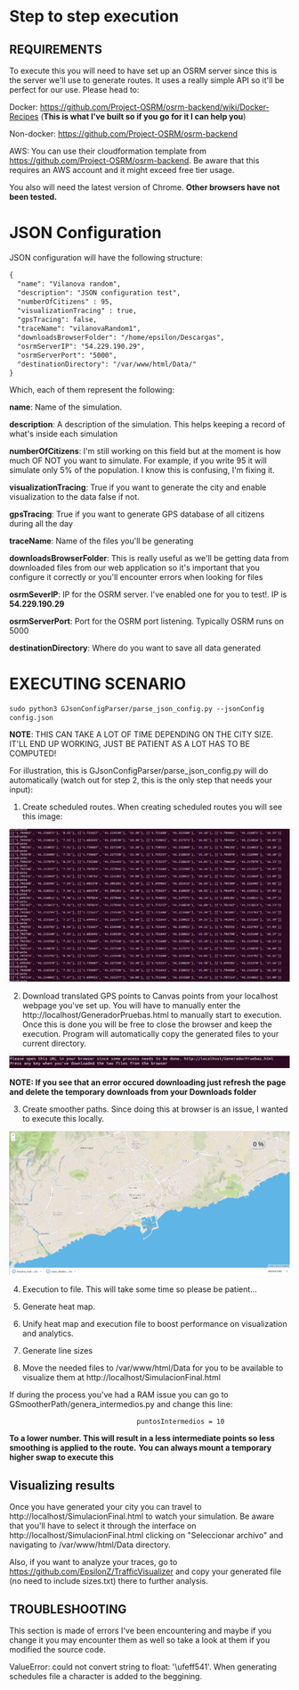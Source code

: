 # Step to step execution

## REQUIREMENTS

To execute this you will need to have set up an OSRM server since this is the server we'll use to generate routes. It uses a really simple API so it'll be perfect for our use. Please head to:

Docker: https://github.com/Project-OSRM/osrm-backend/wiki/Docker-Recipes (__This is what I've built so if you go for it I can help you__) 

Non-docker: https://github.com/Project-OSRM/osrm-backend

AWS: You can use their cloudformation template from https://github.com/Project-OSRM/osrm-backend. Be aware that this requires an AWS account and it might exceed free tier usage.

You also will need the latest version of Chrome. __Other browsers have not been tested.__

# JSON Configuration

JSON configuration will have the following structure:

```
{
  "name": "Vilanova random",
  "description": "JSON configuration test",
  "numberOfCitizens" : 95,
  "visualizationTracing" : true,
  "gpsTracing": false,
  "traceName": "vilanovaRandom1",
  "downloadsBrowserFolder": "/home/epsilon/Descargas",
  "osrmServerIP": "54.229.190.29",
  "osrmServerPort": "5000",
  "destinationDirectory": "/var/www/html/Data/"
}
```
Which, each of them represent the following:

__name__: Name of the simulation.

__description__: A description of the simulation. This helps keeping a record of what's inside each simulation

__numberOfCitizens__: I'm still working on this field but at the moment is how much OF NOT you want to simulate. For example, if you write 95 it will simulate only 5% of the population. I know this is confusing, I'm fixing it.

__visualizationTracing__: True if you want to generate the city and enable visualization to the data false if not.
 
__gpsTracing__: True if you want to generate GPS database of all citizens during all the day

__traceName__: Name of the files you'll be generating

__downloadsBrowserFolder__: This is really useful as we'll be getting data from downloaded files from our web application so it's important that you configure it correctly or you'll encounter errors when looking for files

__osrmSeverIP__: IP for the OSRM server. I've enabled one for you to test!. IP is __54.229.190.29__

__osrmServerPort__: Port for the OSRM port listening. Typically OSRM runs on 5000

__destinationDirectory__: Where do you want to save all data generated

# EXECUTING SCENARIO

```
sudo python3 GJsonConfigParser/parse_json_config.py --jsonConfig config.json
```

__NOTE__: THIS CAN TAKE A LOT OF TIME DEPENDING ON THE CITY SIZE. IT'LL END UP WORKING, JUST BE PATIENT AS A LOT HAS TO BE COMPUTED! 

For illustration, this is GJsonConfigParser/parse_json_config.py will do automatically (watch out for step 2, this is the only step that needs your input):

1. Create scheduled routes. When creating scheduled routes you will see this image:

 ![Allt text](../media/generatingFirstStep.png)

2. Download translated GPS points to Canvas points from your localhost webpage you've set up. You will have to manually enter the http://localhost/GeneradorPruebas.html to manually start to execution. Once this is done you will be free to close the browser and keep the execution. Program will automatically copy the generated files to your current directory.

 ![Allt text](../media/generatingSecondStep2.1.png)

__NOTE: If you see that an error occured downloading just refresh the page and delete the temporary downloads from your Downloads folder__

3. Create smoother paths. Since doing this at browser is an issue, I wanted to execute this locally.

 ![Allt text](../media/generatingSecondStep2.2.png)

4. Execution to file. This will take some time so please be patient...

5. Generate heat map.

6. Unify heat map and execution file to boost performance on visualization and analytics.

7. Generate line sizes

8. Move the needed files to /var/www/html/Data for you to be available to visualize them at http://localhost/SimulacionFinal.html

If during the process you've had a RAM issue you can go to GSmootherPath/genera_intermedios.py and change this line:

```
                                puntosIntermedios = 10
```
__To a lower number. This will result in a less intermediate points so less smoothing is applied to the route.__
__You can always mount a temporary higher swap to execute this__

## Visualizing results

Once you have generated your city you can travel to http://localhost/SimulacionFinal.html to watch your simulation. Be aware that you'll have to select it through the interface on http://localhost/SimulacionFinal.html clicking on "Seleccionar archivo" and navigating to /var/www/html/Data directory. 

Also, if you want to analyze your traces, go to https://github.com/EpsilonZ/TrafficVisualizer and copy your generated file (no need to include sizes.txt) there to further analysis.


## TROUBLESHOOTING

This section is made of errors I've been encountering and maybe if you change it you may encounter them as well so take a look at them if you modified the source code.

ValueError: could not convert string to float: '\ufeff541'. When generating schedules file a character is added to the beggining.
